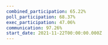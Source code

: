 ```yaml
---
combined_participation: 65.22%
poll_participation: 68.37%
exec_participation: 47.06%
communication: 97.26%
start_date: 2021-11-22T00:00:00.000Z
---
```

